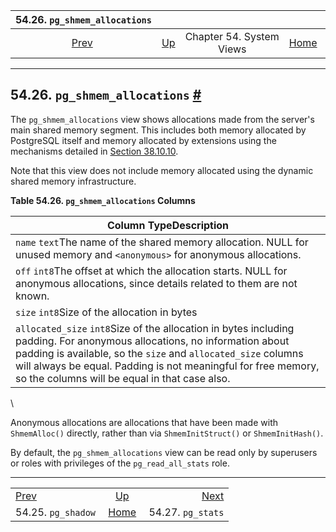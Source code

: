 <!--?xml version="1.0" encoding="UTF-8" standalone="no"?-->

|          54.26. `pg_shmem_allocations`          |                                             |                          |                                                       |                                               |
| :---------------------------------------------: | :------------------------------------------ | :----------------------: | ----------------------------------------------------: | --------------------------------------------: |
| [Prev](view-pg-shadow.html "54.25. pg_shadow")  | [Up](views.html "Chapter 54. System Views") | Chapter 54. System Views | [Home](index.html "PostgreSQL 17devel Documentation") |  [Next](view-pg-stats.html "54.27. pg_stats") |

***

## 54.26. `pg_shmem_allocations` [#](#VIEW-PG-SHMEM-ALLOCATIONS)

[]()

The `pg_shmem_allocations` view shows allocations made from the server's main shared memory segment. This includes both memory allocated by PostgreSQL itself and memory allocated by extensions using the mechanisms detailed in [Section 38.10.10](xfunc-c.html#XFUNC-SHARED-ADDIN "38.10.10. Shared Memory and LWLocks").

Note that this view does not include memory allocated using the dynamic shared memory infrastructure.

**Table 54.26. `pg_shmem_allocations` Columns**

| Column TypeDescription                                                                                                                                                                                                                                                                                      |
| ----------------------------------------------------------------------------------------------------------------------------------------------------------------------------------------------------------------------------------------------------------------------------------------------------------- |
| `name` `text`The name of the shared memory allocation. NULL for unused memory and `<anonymous>` for anonymous allocations.                                                                                                                                                                                  |
| `off` `int8`The offset at which the allocation starts. NULL for anonymous allocations, since details related to them are not known.                                                                                                                                                                         |
| `size` `int8`Size of the allocation in bytes                                                                                                                                                                                                                                                                |
| `allocated_size` `int8`Size of the allocation in bytes including padding. For anonymous allocations, no information about padding is available, so the `size` and `allocated_size` columns will always be equal. Padding is not meaningful for free memory, so the columns will be equal in that case also. |

\


Anonymous allocations are allocations that have been made with `ShmemAlloc()` directly, rather than via `ShmemInitStruct()` or `ShmemInitHash()`.

By default, the `pg_shmem_allocations` view can be read only by superusers or roles with privileges of the `pg_read_all_stats` role.

***

|                                                 |                                                       |                                               |
| :---------------------------------------------- | :---------------------------------------------------: | --------------------------------------------: |
| [Prev](view-pg-shadow.html "54.25. pg_shadow")  |      [Up](views.html "Chapter 54. System Views")      |  [Next](view-pg-stats.html "54.27. pg_stats") |
| 54.25. `pg_shadow`                              | [Home](index.html "PostgreSQL 17devel Documentation") |                             54.27. `pg_stats` |
